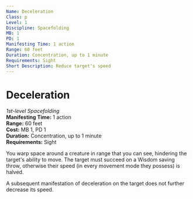 ```yaml
---
Name: Deceleration
Class: p
Level: 1
Discipline: Spacefolding
MB: 1
PD: 1
Manifesting Time: 1 action
Range: 60 feet
Duration: Concentration, up to 1 minute
Requirements: Sight
Short Description: Reduce target's speed
---
```

# Deceleration
*1st-level Spacefolding*\
**Manifesting Time:** 1 action\
**Range:** 60 feet\
**Cost:** MB 1, PD 1\
**Duration:** Concentration, up to 1 minute\
**Requirements:** Sight

You warp space around a creature in range
that you can see, hindering the target's ability to move.
The target must succeed on a Wisdom saving throw, otherwise
their speed (in every movement mode they possess) is halved.

A subsequent manifestation of deceleration on the target does
not further decrease its speed.
